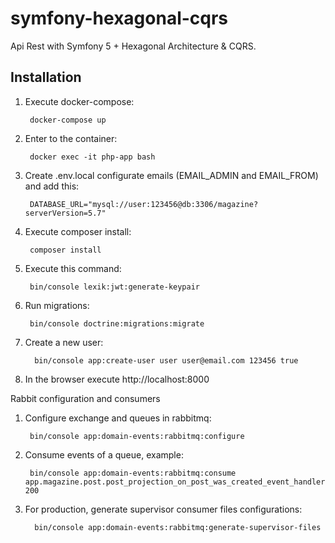 symfony-hexagonal-cqrs
======================

Api Rest with Symfony 5 + Hexagonal Architecture & CQRS.


Installation
------------

1. Execute docker-compose:


        docker-compose up


2. Enter to the container:


        docker exec -it php-app bash


3. Create .env.local configurate emails (EMAIL_ADMIN and EMAIL_FROM) and add this:


        DATABASE_URL="mysql://user:123456@db:3306/magazine?serverVersion=5.7"


4. Execute composer install:


        composer install


5. Execute this command:


        bin/console lexik:jwt:generate-keypair


6. Run migrations:


        bin/console doctrine:migrations:migrate


7. Create a new user:


         bin/console app:create-user user user@email.com 123456 true


8. In the browser execute http://localhost:8000


Rabbit configuration and consumers

1. Configure exchange and queues in rabbitmq:
    
        bin/console app:domain-events:rabbitmq:configure

2. Consume events of a queue, example:

        bin/console app:domain-events:rabbitmq:consume app.magazine.post.post_projection_on_post_was_created_event_handler 200

3. For production, generate supervisor consumer files configurations:

         bin/console app:domain-events:rabbitmq:generate-supervisor-files